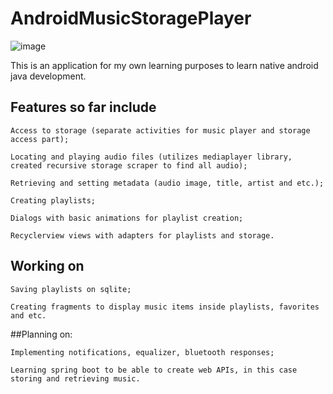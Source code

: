 # AndroidMusicStoragePlayer

![image](https://user-images.githubusercontent.com/116734709/206445172-432d523c-a51e-4076-a463-004d19f8ddf2.png)


This is an application for my own learning purposes to learn native android java development.

## Features so far include

  ```
  Access to storage (separate activities for music player and storage access part);
  ```
  ```
  Locating and playing audio files (utilizes mediaplayer library, created recursive storage scraper to find all audio);
  ```
  ```
  Retrieving and setting metadata (audio image, title, artist and etc.);
  ```
  ```
  Creating playlists;
  ```
  ```
  Dialogs with basic animations for playlist creation;
  ```
  ```
  Recyclerview views with adapters for playlists and storage.
  ```

## Working on

  ```
  Saving playlists on sqlite;
  ```
  ```
  Creating fragments to display music items inside playlists, favorites and etc.
  ```
  
##Planning on:
 
  ```
  Implementing notifications, equalizer, bluetooth responses;
  ```
  ```
  Learning spring boot to be able to create web APIs, in this case storing and retrieving music.
  ```
